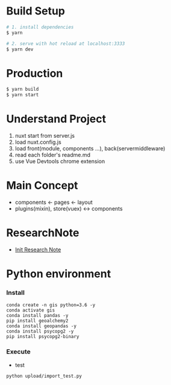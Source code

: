 # Build Setup
``` bash
# 1. install dependencies
$ yarn

# 2. serve with hot reload at localhost:3333
$ yarn dev
```


# Production
``` bash
$ yarn build
$ yarn start
```


# Understand Project
1. nuxt start from server.js
2. load nuxt.config.js
3. load front(module, components ...), back(servermiddleware)
4. read each folder's readme.md
5. use Vue Devtools chrome extension


# Main Concept
- components <- pages <- layout
- plugins(mixin), store(vuex) <-> components


# ResearchNote
- [Init Research Note](https://www.notion.so/seongland/geopano-front-migration-from-stpan-b3aac3a65be94b7eb11dd34e02115735)




# Python environment
### Install
```
conda create -n gis python=3.6 -y
conda activate gis
conda install pandas -y
pip install geoalchemy2
conda install geopandas -y
conda install psycopg2 -y
pip install psycopg2-binary
```

### Execute
- test
```
python upload/import_test.py
```
